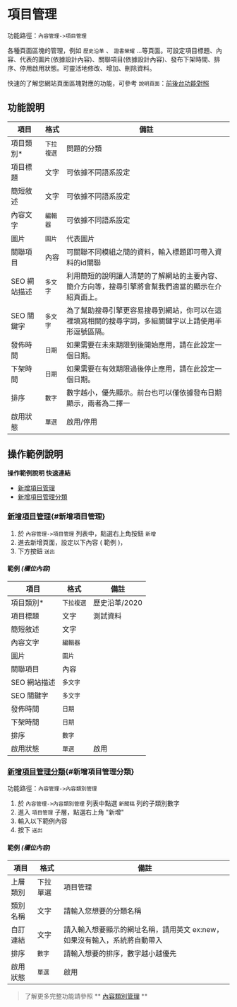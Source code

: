 # 項目管理

功能路徑：`內容管理->項目管理`

各種頁面區塊的管理，例如 `歷史沿革` 、 `證書榮耀` ...等頁面。可設定項目標題、內容、代表的圖片(依據設計內容)、關聯項目(依據設計內容)、發布下架時間、排序、停用啟用狀態。可靈活地修改、增加、刪除資料。

快速的了解您網站頁面區塊對應的功能，可參考 `說明頁面`：[前後台功能對照](/guide/site)



##  功能說明

| 項目  | 格式 | 備註 |
|---|---|---|
|項目類別*|`下拉複選`|問題的分類|
|項目標題|文字|可依據不同語系設定|
|簡短敘述|文字|可依據不同語系設定|
|內容文字|`編輯器`|可依據不同語系設定|
|圖片|`圖片`|代表圖片|
|關聯項目|內容|可關聯不同模組之間的資料，輸入標題即可帶入資料的id關聯|
|SEO 網站描述|`多文字`|利用簡短的說明讓人清楚的了解網站的主要內容、簡介方向等，搜尋引擎將會幫我們適當的顯示在介紹頁面上。|
|SEO 關鍵字|`多文字`|為了幫助搜尋引擎更容易搜尋到網站，你可以在這裡填寫相關的搜尋字詞，多組關鍵字以上請使用半形逗號區隔。|
|發佈時間|`日期`|如果需要在未來期限到後開始應用，請在此設定一個日期。|
|下架時間|`日期`|如果需要在有效期限過後停止應用，請在此設定一個日期。|
|排序|`數字`|數字越小，優先顯示。前台也可以僅依據發布日期顯示，兩者為二擇一|
|啟用狀態|`單選`|啟用/停用|

##  操作範例說明

**操作範例說明 快速連結**

* [新增項目管理](/guide/article-element#新增項目管理)
* [新增項目管理分類](/guide/article-element#新增項目管理分類)

### [新增項目管理](/guide/article-element#新增項目管理){#新增項目管理}

1. 於 `內容管理->項目管理` 列表中，點選右上角按鈕 `新增` 
2. 進去新增頁面，設定以下內容 ( 範例 )，
3. 下方按鈕 `送出`

#### 範例 _(欄位內容)_

| 項目  | 格式 | 備註 |
|---|---|---|
|項目類別*|`下拉複選`|歷史沿革/2020|
|項目標題|文字|測試資料|
|簡短敘述|文字||
|內容文字|`編輯器`||
|圖片|`圖片`||
|關聯項目|內容||
|SEO 網站描述|`多文字`||
|SEO 關鍵字|`多文字`||
|發佈時間|`日期`||
|下架時間|`日期`||
|排序|`數字`||
|啟用狀態|`單選`|啟用|




### [新增項目管理分類](/guide/article-element#新增項目管理分類){#新增項目管理分類}

功能路徑：`內容管理->內容類別管理`

1. 於 `內容管理->內容類別管理` 列表中點選 `新聞稿` 列的子類別數字
2. 進入 `項目管理` 子層，點選右上角 "新增"
3. 輸入以下範例內容
4. 按下 `送出`

#### 範例 _(欄位內容)_

| 項目  | 格式 | 備註 |
|---|---|---|
|上層類別|下拉單選|項目管理|
|類別名稱|文字|請輸入您想要的分類名稱|
|自訂連結|文字|請入輸入想要顯示的網址名稱，請用英文 ex:new，如果沒有輸入，系統將自動帶入|
|排序|`數字`|請輸入想要的排序，數字越小越優先|
|啟用狀態|`單選`|啟用


> 了解更多完整功能請參照 ** [內容類別管理](/guide/article-category) **
